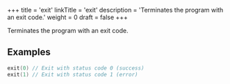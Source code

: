 +++
title = 'exit'
linkTitle = 'exit'
description = 'Terminates the program with an exit code.'
weight = 0
draft = false
+++

Terminates the program with an exit code.

## Examples

```go
exit(0) // Exit with status code 0 (success)
exit(1) // Exit with status code 1 (error)
```
